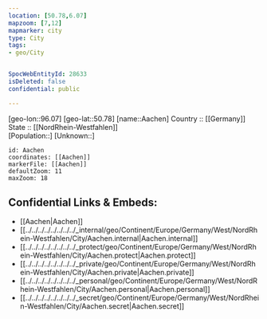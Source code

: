 ```yaml
---
location: [50.78,6.07] 
mapzoom: [7,12] 
mapmarker: city 
type: City
tags:
- geo/City


SpocWebEntityId: 28633
isDeleted: false
confidential: public

---
```

[geo-lon::96.07] 
[geo-lat::50.78] 
[name::Aachen] 
Country :: [[Germany]]  
State :: [[NordRhein-Westfahlen]]  
[Population::] 
[Unknown::] 


```leaflet
id: Aachen
coordinates: [[Aachen]] 
markerFile: [[Aachen]] 
defaultZoom: 11 
maxZoom: 18
```


## Confidential Links & Embeds: 
- [[Aachen|Aachen]]  
- [[../../../../../../../../_internal/geo/Continent/Europe/Germany/West/NordRhein-Westfahlen/City/Aachen.internal|Aachen.internal]] 
- [[../../../../../../../../_protect/geo/Continent/Europe/Germany/West/NordRhein-Westfahlen/City/Aachen.protect|Aachen.protect]] 
- [[../../../../../../../../_private/geo/Continent/Europe/Germany/West/NordRhein-Westfahlen/City/Aachen.private|Aachen.private]] 
- [[../../../../../../../../_personal/geo/Continent/Europe/Germany/West/NordRhein-Westfahlen/City/Aachen.personal|Aachen.personal]] 
- [[../../../../../../../../_secret/geo/Continent/Europe/Germany/West/NordRhein-Westfahlen/City/Aachen.secret|Aachen.secret]] 
